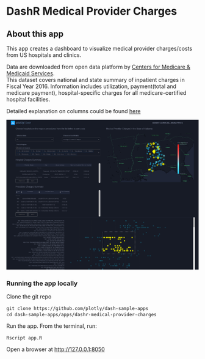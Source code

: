 # DashR Medical Provider Charges

## About this app

This app creates a dashboard to visualize medical provider charges/costs from US hospitals and clinics.

Data are downloaded from open data platform by [Centers for Medicare & Medicaid Services](https://www.cms.gov/Research-Statistics-Data-and-Systems/Statistics-Trends-and-Reports/Medicare-Provider-Charge-Data/Inpatient2016.html).  
This dataset covers national and state summary of inpatient charges in Fiscal Year 2016. Information includes utilization, payment(total and medicare payment), hospital-specific charges for all medicare-certified hospital facilities.

Detailed explanation on columns could be found [here](https://data.cms.gov/Medicare-Inpatient/Inpatient-Prospective-Payment-System-IPPS-Provider/fm2n-hjj6)

![screenshot](assets/dashr-medical-provider-screenshot.png)

### Running the app locally
Clone the git repo

```
git clone https://github.com/plotly/dash-sample-apps
cd dash-sample-apps/apps/dashr-medical-provider-charges
```

Run the app. From the terminal, run:
```
Rscript app.R
```

Open a browser at http://127.0.0.1:8050


